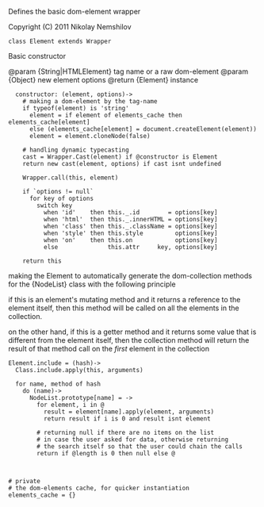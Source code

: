 Defines the basic dom-element wrapper

Copyright (C) 2011 Nikolay Nemshilov

```coffee-aside
class Element extends Wrapper
```

Basic constructor

@param {String|HTMLElement} tag name or a raw dom-element
@param {Object} new element options
@return {Element} instance

```coffee-aside
  constructor: (element, options)->
    # making a dom-element by the tag-name
    if typeof(element) is 'string'
      element = if element of elements_cache then elements_cache[element]
      else (elements_cache[element] = document.createElement(element))
      element = element.cloneNode(false)

    # handling dynamic typecasting
    cast = Wrapper.Cast(element) if @constructor is Element
    return new cast(element, options) if cast isnt undefined

    Wrapper.call(this, element)

    if `options != null`
      for key of options
        switch key
          when 'id'    then this._.id        = options[key]
          when 'html'  then this._.innerHTML = options[key]
          when 'class' then this._.className = options[key]
          when 'style' then this.style         options[key]
          when 'on'    then this.on            options[key]
          else              this.attr     key, options[key]

    return this
```

making the Element to automatically generate the dom-collection
methods for the {NodeList} class with the following principle

if this is an element's mutating method and it returns a
reference to the element itself, then this method will be called
on all the elements in the collection.

on the other hand, if this is a getter method and it returns
some value that is different from the element itself, then
the collection method will return the result of that method
call on the _first_ element in the collection

```coffee-aside
Element.include = (hash)->
  Class.include.apply(this, arguments)

  for name, method of hash
    do (name)->
      NodeList.prototype[name] = ->
        for element, i in @
          result = element[name].apply(element, arguments)
          return result if i is 0 and result isnt element

        # returning null if there are no items on the list
        # in case the user asked for data, otherwise returning
        # the search itself so that the user could chain the calls
        return if @length is 0 then null else @



# private
# the dom-elements cache, for quicker instantiation
elements_cache = {}
```

